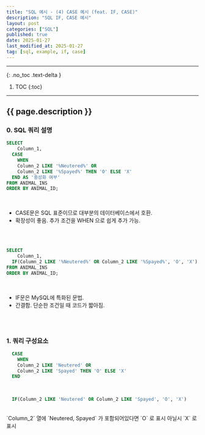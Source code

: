 ```yaml
---
title: "SQL 예시 - (4) CASE 예시 (feat. IF, CASE)"
description: "SQL IF, CASE 예시"
layout: post
categories: ["SQL"]
published: true
date: 2025-01-27
last_modified_at: 2025-01-27
tag: [sql, example, if, case]
---
```

---
{: .no_toc .text-delta }

1. TOC
{:toc}
---

<!-- 글의 제목은 ##
    나머지 큰 제목은 ###
    이후 나머지는 3개이상 -->

## {{ page.description }}

### 0. SQL 쿼리 설명
```sql
SELECT 
    Column_1,
  CASE 
    WHEN 
    Column_2 LIKE '%Neutered%' OR 
    Column_2 LIKE '%Spayed%' THEN 'O' ELSE 'X'
  END AS '중성화 여부'
FROM ANIMAL_INS
ORDER BY ANIMAL_ID;
```
<br>

- CASE문은 SQL 표준이므로 대부분의 데이터베이스에서 호환.
- 확장성이 좋음. 추가 조건을 WHEN 으로 쉽게 추가 가능.
<br>
<br>

```sql
SELECT 
    Column_1,
  IF(Column_2 LIKE '%Neutered%' OR Column_2 LIKE '%Spayed%', 'O', 'X') AS '중성화 여부'
FROM ANIMAL_INS
ORDER BY ANIMAL_ID;
```
<br>

- IF문은 MySQL에 특화된 문법.
- 간결함. 단순한 조건일 때 코드가 짧아짐.
<br>
<br>

### 1. 쿼리 구성요소
```sql
  CASE 
    WHEN 
    Column_2 LIKE 'Neutered' OR 
    Column_2 LIKE 'Spayed' THEN 'O' ELSE 'X'
  END
```
<br>

```sql
  IF(Column_2 LIKE 'Neutered' OR Column_2 LIKE 'Spayed', 'O', 'X')
```
<br>
`Column_2` 열에 `Neutered, Spayed` 가 포함되어있다면 `O` 로 표시 아닐시 `X` 로 표시<br>
<br>